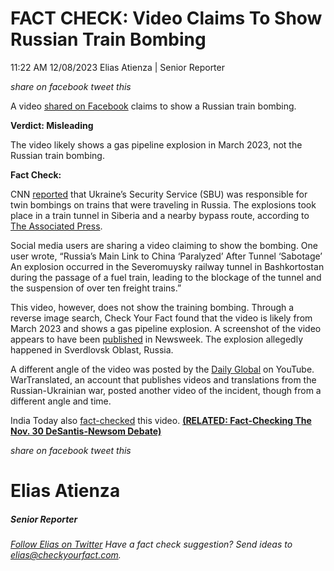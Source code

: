 FACT CHECK: Video Claims To Show Russian Train Bombing
======================================================

11:22 AM 12/08/2023 Elias Atienza | Senior Reporter

_share on facebook_ _tweet this_

 

A video [shared on Facebook](https://www.facebook.com/Mr.Wellbelove/posts/1309203173116422/) claims to show a Russian train bombing.  

**Verdict: Misleading**

 

The video likely shows a gas pipeline explosion in March 2023, not the Russian train bombing.

**Fact Check:**

CNN [reported](https://www.cnn.com/2023/12/01/europe/ukraine-train-bombings-russia-intl/index.html) that Ukraine’s Security Service (SBU) was responsible for twin bombings on trains that were traveling in Russia. The explosions took place in a train tunnel in Siberia and a nearby bypass route, according to [The Associated Press](https://apnews.com/article/russia-ukraine-war-railway-explosion-74df2cc9c3f91fb81920638ca33a5002).

 

Social media users are sharing a video claiming to show the bombing. One user wrote, “Russia’s Main Link to China ‘Paralyzed’ After Tunnel ‘Sabotage’ An explosion occurred in the Severomuysky railway tunnel in Bashkortostan during the passage of a fuel train, leading to the blockage of the tunnel and the suspension of over ten freight trains.”

This video, however, does not show the training bombing. Through a reverse image search, Check Your Fact found that the video is likely from March 2023 and shows a gas pipeline explosion. A screenshot of the video appears to have been [published](https://www.newsweek.com/russia-blast-gas-gazprom-rocks-1791425) in Newsweek. The explosion allegedly happened in Sverdlovsk Oblast, Russia.

A different angle of the video was posted by the [Daily Global](https://www.youtube.com/watch?v=NF4bzEuUclg) on YouTube. WarTranslated, an account that publishes videos and translations from the Russian-Ukrainian war, posted another video of the incident, though from a different angle and time.

 

  
India Today also [fact-checked](https://www.indiatoday.in/fact-check/story/russian-train-bombing-no-this-is-an-old-video-of-a-gas-pipeline-blast-fact-check-2471471-2023-12-03) this video. **[(RELATED: Fact-Checking The Nov. 30 DeSantis-Newsom Debate)](https://checkyourfact.com/2023/12/04/fact-checking-the-nov-30-desantis-newsom-debate/)**

_share on facebook_ _tweet this_

Elias Atienza
=============

##### Senior Reporter

_[Follow Elias on Twitter](https://twitter.com/AtienzaElias)_ _Have a fact check suggestion? Send ideas to [elias@checkyourfact.com](elias@checkyourfact.com)._